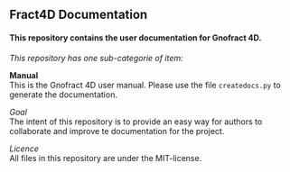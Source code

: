 ## Fract4D Documentation

#### This repository contains the user documentation for Gnofract 4D.

*This repository has one sub-categorie of item:*  

**Manual**  
This is the Gnofract 4D user manual.
Please use the file `createdocs.py` to generate the documentation.

*Goal*      
The intent of this repository is to provide an easy way for authors to collaborate and improve te documentation for the project.

*Licence*  
All files in this repository are under the  MIT-license.

